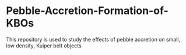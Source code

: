 # Pebble-Accretion-Formation-of-KBOs
This repository is used to study the effects of pebble accretion on small, low density, Kuiper belt objects
